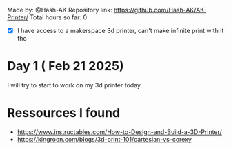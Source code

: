Made by: @Hash-AK
Repository link: https://github.com/Hash-AK/AK-Printer/
Total hours so far: 0

- [x] I have access to a makerspace 3d printer, can't make infinite print with it tho

# Day 1 ( Feb 21 2025)
I will try to start to work on my 3d printer today.



# Ressources I found
- https://www.instructables.com/How-to-Design-and-Build-a-3D-Printer/
- https://kingroon.com/blogs/3d-print-101/cartesian-vs-corexy
